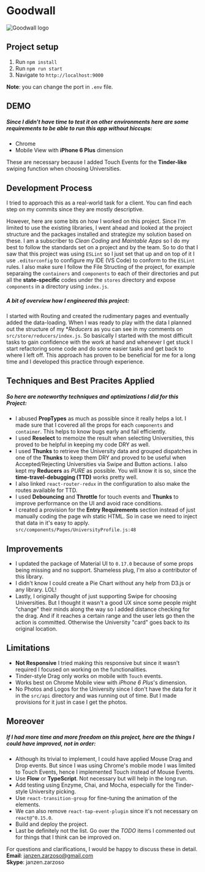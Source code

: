 # Goodwall
![Goodwall logo](https://www.goodwall.org/dist/images/favicons/mstile-70x70.png "Goodwall")

## Project setup
1. Run `npm install`
2. Run `npm run start`
3. Navigate to `http://localhost:9000`

**Note**: you can change the port in `.env` file.

## DEMO
##### Since I didn't have time to test it on other environments here are some requirements to be able to run this app without hiccups:
* Chrome
* Mobile View with **iPhone 6 Plus** dimension

These are necessary because I added Touch Events for the **Tinder-like** swiping function when choosing Universities.

## Development Process
I tried to approach this as a real-world task for a client. You can find each step on my commits since they are mostly descriptive.

However, here are some bits on how I worked on this project. Since I'm limited to use the existing libraries, I went ahead and looked at the project structure and the packages installed and strategize my solution based on these. I am a subscriber to *Clean Coding* and *Maintable Apps* so I do my best to follow the standards set on a project and by the team. So to do that I saw that this project was using `ESLint` so I just set that up and on top of it I use `.editorconfig` to configure my IDE (VS Code) to conform to the `ESLint` rules. I also make sure I follow the File Structing of the project, for example separaing the `containers` and `components` to each of their directories and put all the **state-specific** codes under the `stores` directory and expose `components` in a directory using `index.js`.

##### A bit of overview how I engineered this project:
I started with Routing and created the rudimentary pages and eventually added the data-loading. When I was ready to play with the data I planned out the structure of my **Reducers* as you can see in my comments on `src/store/reducers/index.js`. So basically I started with the most difficult tasks to gain confidence with the work at hand and whenever I get stuck I start refactoring some code and do some easier tasks and get back to where I left off. This approach has proven to be beneficial for me for a long time and I developed this practice through experience.

## Techniques and Best Pracites Applied
##### So here are noteworthy techniques and optimizations I did for this Project:
* I abused **PropTypes** as much as possible since it really helps a lot. I made sure that I covered all the props for each `components` and `container`. This helps to know bugs early and fail efficiently.  
* I used **Reselect** to memoize the result when selecting Universities, this proved to be helpful in keeping my code DRY as well.  
* I used **Thunks** to retrieve the University data and grouped dispatches in one of the **Thunks** to keep them DRY and proved to be useful when Accepted/Rejecting Universities via Swipe and Button actions. I also kept my **Reducers** as *PURE* as possible. You will know it is so, since the **time-travel-debugging (TTD)** works pretty well.  
* I also linked `react-router-redux` in the configuration to also make the routes available for TTD.  
* I used **Debouncing** and **Throttle** for touch events and **Thunks** to improve performance on the UI and avoid race conditions.  
* I created a provision for the **Entry Requirements** section instead of just manually coding the page wih static HTML. So in case we need to inject that data in it's easy to apply. `src/components/Pages/UniversityProfile.js:48`  

## Improvements
* I updated the package of Material UI to `0.17.0` because of some props being missing and no support. Shameless plug, I'm also a contributor of this library.
* I didn't know I could create a Pie Chart without any help from D3.js or any library. LOL!
* Lastly, I originally thought of just supporting Swipe for choosing Universities. But I thought it wasn't a good UX since some people might "change" their minds along the way so I added distance checking for the drag. And if it reaches a certain range and the user lets go then the action is committed. Otherwise the University "card" goes back to its original location.

## Limitations
* **Not Responsive** I tried making this responsive but since it wasn't required I focused on working on the functionalities.
* Tinder-style Drag only works on mobile with `Touch` events.
* Works best on Chrome Mobile view with *iPhone 6 Plus*'s dimension.
* No Photos and Logos for the University since I don't have the data for it in the `src/api` directory and was running out of time. But I made provisions for it just in case I get the photos.

## Moreover
##### If I had more time and more freedom on this project, here are the things I could have improved, not in order:  
* Although its trivial to implement, I could have applied Mouse Drag and Drop events. But since I was using Chrome's mobile mode I was limited to Touch Events, hence I implemented Touch instead of Mouse Events.  
* Use **Flow** or **TypeScript**. Not necessary but will help in the long run.  
* Add testing using Enzyme, Chai, and Mocha, especially for the Tinder-style University picking.  
* Use `react-transition-group` for fine-tuning the animation of the elements.  
* We can also remove `react-tap-event-plugin` since it's not necessary on `react@^0.15.0`.  
* Build and deploy the project.  
* Last be definitely not the list. Go over the *TODO* items I commented out for things that I think can be improved on.  

For questions and clarifications, I would be happy to discuss these in detail.  
**Email**: janzen.zarzoso@gmail.com  
**Skype**: janzen.zarzoso
